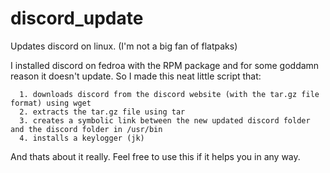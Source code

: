 # discord_update
Updates discord on linux. (I'm not a big fan of flatpaks) 

I installed discord on fedroa with the RPM package and for some goddamn reason it doesn't update. So I made this neat little script that:
      
      1. downloads discord from the discord website (with the tar.gz file format) using wget
      2. extracts the tar.gz file using tar
      3. creates a symbolic link between the new updated discord folder and the discord folder in /usr/bin
      4. installs a keylogger (jk)
      
And thats about it really. Feel free to use this if it helps you in any way.
